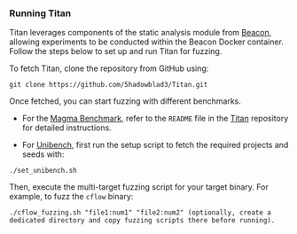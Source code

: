 ### Running Titan
Titan leverages components of the static analysis module from [Beacon](https://github.com/5hadowblad3/Beacon_artifact), allowing experiments to be conducted within the Beacon Docker container. Follow the steps below to set up and run Titan for fuzzing. 

To fetch Titan, clone the repository from GitHub using: 
```shell
git clone https://github.com/5hadowblad3/Titan.git 
```
Once fetched, you can start fuzzing with different benchmarks. 

- For the [Magma Benchmark](https://github.com/HexHive/magma), refer to the `README` file in the [Titan](https://github.com/5hadowblad3/Titan) repository for detailed instructions. 

- For [Unibench](https://github.com/unifuzz/unibench), first run the setup script to fetch the required projects and seeds with: 
```shell
./set_unibench.sh 
``` 

Then, execute the multi-target fuzzing script for your target binary. For example, to fuzz the `cflow` binary:
```
./cflow_fuzzing.sh "file1:num1" "file2:num2" (optionally, create a dedicated directory and copy fuzzing scripts there before running). 
```
